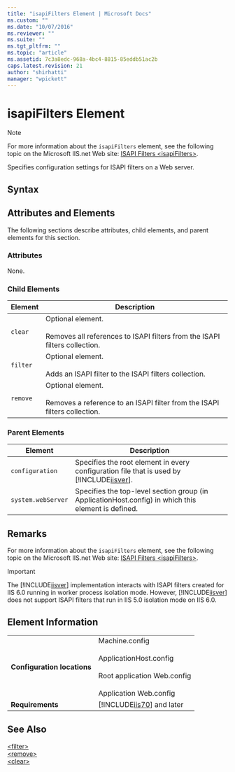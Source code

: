 ```yaml
---
title: "isapiFilters Element | Microsoft Docs"
ms.custom: ""
ms.date: "10/07/2016"
ms.reviewer: ""
ms.suite: ""
ms.tgt_pltfrm: ""
ms.topic: "article"
ms.assetid: 7c3a8edc-968a-4bc4-8815-85eddb51ac2b
caps.latest.revision: 21
author: "shirhatti"
manager: "wpickett"
---
```

# isapiFilters Element
> [!NOTE]
>  For more information about the `isapiFilters` element, see the following topic on the Microsoft IIS.net Web site: [ISAPI Filters \<isapiFilters>](http://www.iis.net/ConfigReference/system.webServer/isapiFilters).  
  
 Specifies configuration settings for ISAPI filters on a Web server.  
  
## Syntax  
  
## Attributes and Elements  
 The following sections describe attributes, child elements, and parent elements for this section.  
  
### Attributes  
 None.  
  
### Child Elements  
  
|Element|Description|  
|-------------|-----------------|  
|`clear`|Optional element.<br /><br /> Removes all references to ISAPI filters from the ISAPI filters collection.|  
|`filter`|Optional element.<br /><br /> Adds an ISAPI filter to the ISAPI filters collection.|  
|`remove`|Optional element.<br /><br /> Removes a reference to an ISAPI filter from the ISAPI filters collection.|  
  
### Parent Elements  
  
|Element|Description|  
|-------------|-----------------|  
|`configuration`|Specifies the root element in every configuration file that is used by [!INCLUDE[iisver](../../reference/admin/includes/iisver-md.md)].|  
|`system.webServer`|Specifies the top-level section group (in ApplicationHost.config) in which this element is defined.|  
  
## Remarks  
 For more information about the `isapiFilters` element, see the following topic on the Microsoft IIS.net Web site: [ISAPI Filters \<isapiFilters>](http://www.iis.net/ConfigReference/system.webServer/isapiFilters).  
  
> [!IMPORTANT]
>  The [!INCLUDE[iisver](../../reference/admin/includes/iisver-md.md)] implementation interacts with ISAPI filters created for IIS 6.0 running in worker process isolation mode. However, [!INCLUDE[iisver](../../reference/admin/includes/iisver-md.md)] does not support ISAPI filters that run in IIS 5.0 isolation mode on IIS 6.0.  
  
## Element Information  
  
|||  
|-|-|  
|**Configuration locations**|Machine.config<br /><br /> ApplicationHost.config<br /><br /> Root application Web.config<br /><br /> Application Web.config|  
|**Requirements**|[!INCLUDE[iis70](../../reference/admin/includes/iis70-md.md)] and later|  
  
## See Also  
 [\<filter>](../../reference/admin/filter-element-for-isapifilters.md)   
 [\<remove>](../../reference/admin/remove-element-for-isapifilters.md)   
 [\<clear>](../../reference/admin/clear-element-for-isapifilters.md)